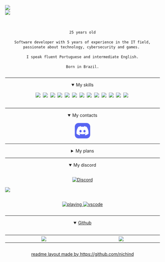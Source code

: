 <!-- HEY! You are free to use this layout, and i would be wery happy if you keep "readme layout made by https://github.com/nichind" in it ^_^ -->

<div align="center" class="head-me" style="display: flex; flex-flow: column wrap;">
	<img src="https://api.statusbadges.me/badge/status/216218721465794560"/> 
	<img src="https://api.statusbadges.me/badge/vscode/216218721465794560"/> 
	<br>
	<br>
 
	25 years old

	Software developer with 5 years of experience in the IT field, passionate about technology, cybersecurity and games. 
	
	I speak fluent Portuguese and intermediate English.

	Born in Brazil.

</div>

----

<div align="center" class="skills" style="display: flex; flex-flow: column wrap">
	<details open>
	<summary>My skills</summary><br>
		<img src="https://cdn.jsdelivr.net/gh/devicons/devicon@latest/icons/arduino/arduino-original.svg" width="50"/><a>&nbsp;</a>
		<img src="https://cdn.jsdelivr.net/gh/devicons/devicon@latest/icons/bootstrap/bootstrap-original.svg" width="50"/><a>&nbsp;</a>
		<img src="https://cdn.jsdelivr.net/gh/devicons/devicon@latest/icons/c/c-original.svg" width="50"/><a>&nbsp;</a>
		<img src="https://cdn.jsdelivr.net/gh/devicons/devicon@latest/icons/csharp/csharp-original.svg" width="50"/><a>&nbsp;</a>
		<img src="https://cdn.jsdelivr.net/gh/devicons/devicon@latest/icons/dot-net/dot-net-original-wordmark.svg" width="50"/><a>&nbsp;</a>
		<img src="https://cdn.jsdelivr.net/gh/devicons/devicon@latest/icons/git/git-original-wordmark.svg" width="50"/><a>&nbsp;</a>
		<img src="https://cdn.jsdelivr.net/gh/devicons/devicon@latest/icons/html5/html5-original-wordmark.svg" width="50"/><a>&nbsp;</a>
		<img src="https://cdn.jsdelivr.net/gh/devicons/devicon@latest/icons/javascript/javascript-original.svg" width="50"/><a>&nbsp;</a>
		<img src="https://cdn.jsdelivr.net/gh/devicons/devicon@latest/icons/jquery/jquery-original-wordmark.svg" width="50"/><a>&nbsp;</a>
		<img src="https://cdn.jsdelivr.net/gh/devicons/devicon@latest/icons/json/json-original.svg" width="50"/><a>&nbsp;</a>
		<img src="https://cdn.jsdelivr.net/gh/devicons/devicon@latest/icons/mysql/mysql-original-wordmark.svg" width="50"/><a>&nbsp;</a>
		<img src="https://cdn.jsdelivr.net/gh/devicons/devicon@latest/icons/python/python-original.svg" width="50"/><a>&nbsp;</a>
		<img src="https://cdn.jsdelivr.net/gh/devicons/devicon@latest/icons/xamarin/xamarin-original.svg" width="50"/><a>&nbsp;</a>
	<br><br>
</div>

----

<div align="center" class="contacts" style="display: flex; flex-flow: column wrap;">
	<details open>
	<summary>My contacts</summary><br>
 	<a href="https://discord.gg/xknNQTebdS"><img src="https://raw.githubusercontent.com/tandpfun/skill-icons/de91fca307a83d75fc5b1f6ce24540454acead41/icons/Discord.svg" width="50"/></a>
	</details>	
</div>

----

<div align="center" class="todo" style="display: flex; flex-flow: column">
<details>
<summary>My plans</summary><br>
<div style="flex-direction: column; justify-content: center; align-items: flex-start;"> 
	
- [ ] Create my own AI
- [ ] Create anime quiz gaming website
- [ ] Create a hacker themed gaming website
- [ ] Move to ???
- [ ] Publish game to Steam
- [ ] Learn to draw anime
- [ ] Learn Japanese
</div>
</details>
</div>

----

<div align="center" class="projects" style="display: flex; flex-flow: column wrap;">
<details open>
<summary>My discord</summary>
<br>

[![Discord](https://img.shields.io/discord/744996209806278708?color=3f48cc&label=My+Discord+server&logo=discord&logoColor=white)](https://discord.gg/xknNQTebdS)
<br>
<div style="display: flex; flex-direction: row;">
  <a align="center" href="https://discord.com/users/216218721465794560">
    <img align="center" src="https://lanyard-profile-readme.vercel.app/api/216218721465794560?theme=dark&animated=true&hideDiscrim=true&borderRadius=30px&hideStatus=true"
      </a>
</div>  
<br>

![playing](https://api.statusbadges.me/badge/playing/216218721465794560) 
![vscode](https://api.statusbadges.me/badge/vscode/216218721465794560) 

</details>

----

<div align="center" class="todo" style="display: flex; flex-flow: column">
<details open>
<summary>Github</summary><br>
<table align="center">
	<tr>
		<td width="1200px">
        <img align="center" src="https://github-readme-stats.vercel.app/api?username=zerodayrx&theme=midnight-purple&show_icons=true&bg_color=0D1117&hide_border=true&count_private=true" draggable="false">
		</td>
		<td width="1200px">
        <img align="center" src="https://github-readme-stats.vercel.app/api/top-langs/?username=zerodayrx&theme=midnight-purple&layout=compact&bg_color=0D1117&hide_border=true" draggable="false">
		</td>
	</tr>
</table>
</details>

readme layout made by <a href="https://github.com/nichind">https://github.com/nichind</a>
